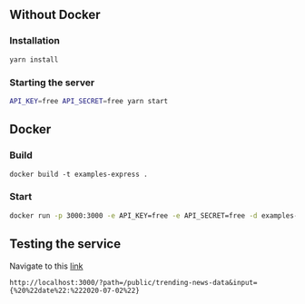 ## Without Docker

### Installation
`yarn install`

### Starting the server
```bash
API_KEY=free API_SECRET=free yarn start
```
## Docker

### Build
`docker build -t examples-express .`
### Start
```bash
docker run -p 3000:3000 -e API_KEY=free -e API_SECRET=free -d examples-express
```

## Testing the service
Navigate to this [link](http://localhost:3000/?path=/public/trending-news-data&input={%20%22date%22:%222020-07-02%22})

```
http://localhost:3000/?path=/public/trending-news-data&input={%20%22date%22:%222020-07-02%22}
```
